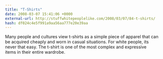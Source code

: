 ```yaml
---
title: "T-Shirts"
date: 2008-03-07 15:41:06 +0000
external-url: http://stuffwhitepeoplelike.com/2008/03/07/84-t-shirts/
hash: df024c4e5f991a9aa56aa777e20e39aa
---
```


Many people and cultures view t-shirts as a simple piece of apparel that can be acquired cheaply and worn in casual situations. For white people, its never that easy. The t-shirt is one of the most complex and expressive items in their entire wardrobe.
